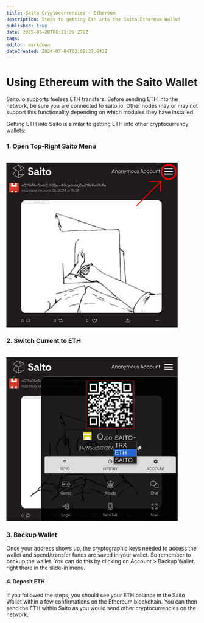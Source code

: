 ```yaml
---
title: Saito Cryptocurrencies - Ethereum
description: Steps to getting Eth into the Saito Ethereum Wallet
published: true
date: 2025-05-20T06:21:39.278Z
tags: 
editor: markdown
dateCreated: 2024-07-04T02:08:37.643Z
---
```


# Using Ethereum with the Saito Wallet

Saito.io supports feeless ETH transfers. Before sending ETH into the network, be sure you are connected to saito.io. Other nodes may or may not support this functionality depending on which modules they have installed.

Getting ETH into Saito is similar to getting ETH into other cryptocurrency wallets:


### 1. Open Top-Right Saito Menu

<br>
<img src="/hamburger-circled.png" width=450px alt="Hamburger menu in top right of Saito application opens the wallet.">

### 2. Switch Current to ETH

<br>
<img src="/select-eth.png" width=450px alt="dropdown menu in Saito wallet reveals more cryptocurrencies.">

### 3. Backup Wallet

Once your address shows up, the cryptographic keys needed to access the wallet and spend/transfer funds are saved in your wallet. So remember to backup the wallet. You can do this by clicking on Account > Backup Wallet right there in the slide-in menu.


#### 4. Deposit ETH

If you followed the steps, you should see your ETH balance in the Saito Wallet within a few confirmations on the Ethereum blockchain. You can then send the ETH within Saito as you would send other cryptocurrencies on the network.

